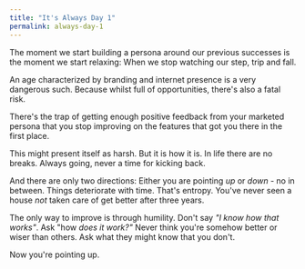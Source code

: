 ```yaml
---
title: "It's Always Day 1"
permalink: always-day-1
---
```


The moment we start building a persona around our previous successes is the moment we start relaxing: When we stop watching our step, trip and fall.

An age characterized by branding and internet presence is a very dangerous such. Because whilst full of opportunities, there's also a fatal risk.

There's the trap of getting enough positive feedback from your marketed persona that you stop improving on the features that got you there in the first place.

This might present itself as harsh. But it is how it is. In life there are no breaks. Always going, never a time for kicking back.

And there are only two directions: Either you are pointing _up_ or _down_ - no in between. Things deteriorate with time. That's entropy. You've never seen a house _not_ taken care of get better after three years.

The only way to improve is through humility. Don't say _"I know how that works"_. Ask "how _does it work?"_ Never think you're somehow better or wiser than others. Ask what they might know that you don't. 

Now you're pointing up.
